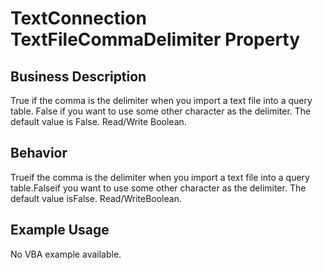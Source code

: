# TextConnection TextFileCommaDelimiter Property

## Business Description
True if the comma is the delimiter when you import a text file into a query table. False if you want to use some other character as the delimiter. The default value is False. Read/Write Boolean.

## Behavior
Trueif the comma is the delimiter when you import a text file into a query table.Falseif you want to use some other character as the delimiter. The default value isFalse. Read/WriteBoolean.

## Example Usage
No VBA example available.